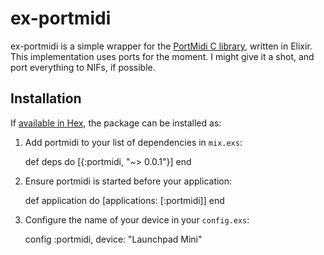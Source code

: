 # ex-portmidi

ex-portmidi is a simple wrapper for the [PortMidi C library](http://portmedia.sourceforge.net/portmidi/),
written in Elixir. This implementation uses ports for the moment. I might give
it a shot, and port everything to NIFs, if possible.

## Installation

If [available in Hex](https://hex.pm/docs/publish), the package can be installed as:

  1. Add portmidi to your list of dependencies in `mix.exs`:

        def deps do
          [{:portmidi, "~> 0.0.1"}]
        end

  2. Ensure portmidi is started before your application:

        def application do
          [applications: [:portmidi]]
        end

  3. Configure the name of your device in your `config.exs`:

        config :portmidi, device: "Launchpad Mini"
